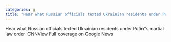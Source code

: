 ```yaml
---
categories: g
title: "Hear what Russian officials texted Ukrainian residents under Putins martial law order  CNN"
---
```

Hear what Russian officials texted Ukrainian residents under Putin"s martial law order&nbsp;&nbsp;CNNView Full coverage on Google News